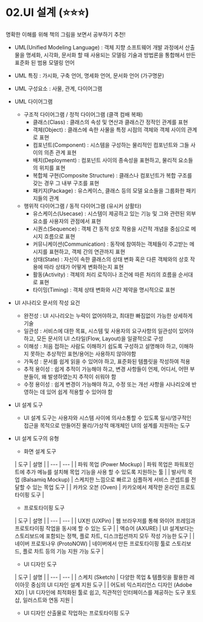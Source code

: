 # 02.UI 설계 (⭐⭐⭐)

명확한 이해를 위해 책의 그림을 보면서 공부하기 추천!

- UML(Unified Modeling Language) : 객체 지향 소프트웨어 개발 과정에서 산출물을 명세화, 시각화, 문서화 할 때 사용되는 모델링 기술과 방법론을 통합해서 만든 표준화 된 범용 모델링 언어
- UML 특징 : 가시화, 구축 언어, 명세화 언어, 문서화 언어 (가구명문)
- UML 구성요소 : 사물, 관계, 다이어그램
- UML 다이어그램
    - 구조적 다이어그램 / 정적 다이어그램 (클객 컴배 복패)
        - 클래스(Class) : 클래스의 속성 및 연산과 클래스간 정적인 관계를 표현
        - 객체(Object) : 클래스에 속한 사물을 특정 시점의 객체와 객체 사이의 관계로 표현
        - 컴포넌트(Component) : 시스템을 구성하는 물리적인 컴포넌트와 그들 사이의 의존 관계 표현
        - 배치(Deployment) : 컴포넌트 사이의 종속성을 표현하고, 물리적 요소들의 위치를 표현
        - 복합체 구현(Composite Structure) : 클래스나 컴포넌트가 복합 구조를 갖는 경우 그 내부 구조를 표현
        - 패키지(Package) : 유스케이스, 클래스 등의 모델 요소들을 그룹화한 패키지들의 관계
    - 행위적 다이어그램 / 동적 다이어그램 (유시커 상활타)
        - 유스케이스(Usecase) : 시스템이 제공하고 있는 기능 및 그와 관련된 외부 요소를 사용자의 관점에서 표현
        - 시퀀스(Sequence) : 객체 간 동적 상호 작용을 시간적 개념을 중심으로 메시지 흐름으로 표현
        - 커뮤니케이션(Communication) : 동작에 참여하는 객체들이 주고받는 메시지를 표현하고, 객체 간의 연관까지 표현
        - 상태(State) : 자신이 속한 클래스의 상태 변화 혹은 다른 객체와의 상호 작용에 따라 상태가 어떻게 변화하는지 표현
        - 활동(Activity) : 객체의 처리 로직이나 조건에 따른 처리의 흐름을 순서대로 표현
        - 타이밍(Timing) : 객체 상태 변화와 시간 제약을 명시적으로 표현
- UI 시나리오 문서의 작성 요건
    - 완전성 : UI 시나리오는 누락이 없어야하고, 최대한 빠짐없이 가능한 상세하게 기술
    - 일관성 : 서비스에 대한 목표, 시스템 및 사용자의 요구사항의 일관성이 있어야 하고, 모든 문서의 UI 스타일(Flow, Layout)을 일괄적으로 구성
    - 이해성 : 처음 접하는 사람도 이해하기 쉽도록 구성하고 설명해야  하고, 이해하지 못하는 추상적인 표현/용어는 사용하지 않아야함
    - 가독성 : 문서를 쉽게 읽을 수 있어야 하고, 표준화된 템플릿을 작성하여 적용
    - 추적 용이성 : 쉽게 추적이 가능해야 하고, 변경 사항들이 언제, 어디서, 어떤 부분들이, 왜 발생하였는지 추적이 쉬워야 함
    - 수정 용이성 : 쉽게 변경이 가능해야 하고, 수정 또는 개선 사항을 시나리오에 반영하는 데 있어 쉽게 적용할 수 있어야 함
- UI 설계 도구
    - UI 설계 도구는 사용자와 시스템 사이에 의사소통할 수 있도록 일시/영구적인 접근을 목적으로 만들어진 물리/가상적 매개체인 UI의 설계를 지원하는 도구
- UI 설계 도구의 유형
    - 화면 설계 도구

  | 도구 |  설명 |
      | --- | --- |
  | 파워 목업
  (Power Mockup) | 파워 목업은 파워포인트에 추가 메뉴를 설치해 목업 기능을 사용 할 수 있도록 지원하는 툴 |
  | 발사믹 목업
  (Balsamiq Mockup) | 스케치한 느낌으로 빠르고 심플하게 서비스 콘셉트를 전달할 수 있는 목업 도구 |
  | 카카오 오븐
  (Oven) | 카카오에서 제작한 온라인 프로토타이핑 도구 |
    - 프로토타이핑 도구

  | 도구 |  설명 |
      | --- | --- |
  |  UX핀
  (UXPin) | 웹 브라우저를 통해 와이어 프레임과 프로토타이핑 작업을 동시에 할 수 있는 도구 |
  | 액슈어
  (AXURE) | UI 설계보다는 스토리보드에 포함되는 정책, 플로 차트, 디스크립션까지 모두 작성 가능한 도구 |
  | 네이버 프로토나우
  (ProtoNOW) | 네이버에서 만든 프로토타이핑 툴로 스토리보드, 플로 차트 등의 기능 지원 가능 도구 |
    - UI 디자인 도구

  | 도구 |  설명 |
      | --- | --- |
  | 스케치
  (Sketch) | 다양한 목업 & 템플릿을 활용한 레이아웃 중심의 UI 디자인 설계 지원 도구 |
  | 어도비 익스피리언스 디자인
  (Adobe XD) | UI 디자인에 최적화된 툴로 쉽고, 직관적인 인터페이스를 제공하는 도구
  포토샵, 일러스트와  연동 지원 |
    - UI 디자인 산출물로 작업하는 프로토타이핑 도구